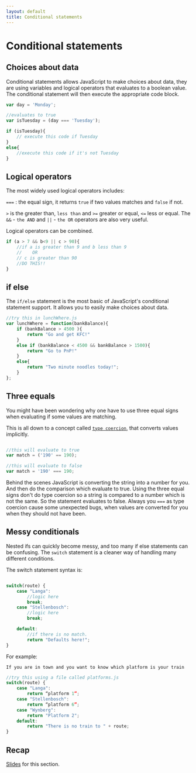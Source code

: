 ```yaml
---
layout: default
title: Conditional statements
---
```


# Conditional statements

## Choices about data

Conditional statements allows JavaScript to make choices about data, they are using variables and logical operators that evaluates to a boolean value. The conditional statement will then execute the appropriate code block.

```javascript
var day = 'Monday';

//evaluates to true
var isTuesday = (day === 'Tuesday');

if (isTuesday){
    // execute this code if Tuesday
}
else{
    //execute this code if it's not Tuesday
}
```

## Logical operators

The most widely used logical operators includes:

`===` : the equal sign, it returns `true` if two values matches and `false` if not.

`>` is the greater than, `less than` and `>=` greater or equal, `<=` less or equal. The `&&` - `the AND` and `||` - `the OR` operators are also very useful.

Logical operators can be combined.

```javascript
if (a > 7 && b<9 || c > 90){
    //if a is greater than 9 and b less than 9
    //    OR    
    // c is greater than 90
    //DO THIS!!
}

```

## if else

The `if/else` statement is the most basic of JavaScript's conditional statement support. It allows you to easily make choices about data.

```javascript
//try this in lunchWhere.js
var lunchWhere = function(bankBalance){
    if (bankBalance > 4500 ){
        return "Go and get KFC!"
    }
    else if (bankBalance < 4500 && bankBalance > 1500){
        return "Go to PnP!"
    }
    else{
        return "Two minute noodles today!";
    }
};
```

## Three equals

You might have been wondering why one have to use three equal signs when evaluating if some values are matching.

This is all down to a concept called [`type coercion`](https://github.com/getify/You-Dont-Know-JS/blob/master/types%20%26%20grammar/ch4.md), that converts values implicitly.

```javascript

//this will evaluate to true
var match = ('190' == 190);

//this will evaluate to false
var match = '190' === 190;
```

Behind the scenes JavaScript is converting the string into a number for you. And then do the comparison which evaluate to true. Using the three equal signs don't do type coercion so a string is compared to a number which is not the same. So the statement evaluates to false. Always you `===` as type coercion cause some unexpected bugs, when values are converted for you when they should not have been.

## Messy conditionals

Nested ifs can quickly become messy, and too many if else statements can be confusing. The `switch` statement is a cleaner way of handling many different conditions.

The switch statement syntax is:

```javascript

switch(route) {
    case "Langa":
        //logic here
        break;
    case "Stellenbosch":
        //logic here
        break;

    default:
        //if there is no match.
    	return "Defaults here!";
}
```

For example:

`If you are in town and you want to know which platform is your train`

```javascript
//try this using a file called platforms.js
switch(route) {
    case "Langa":
    	return “platform 1”;
    case "Stellenbosch":
    	return “platform 6”;
    case "Wynberg":
    	return "Platform 2";
    default:
    	return "There is no train to " + route;
}
```

## Recap

[Slides](../slides/conditional_statements.html) for this section.
